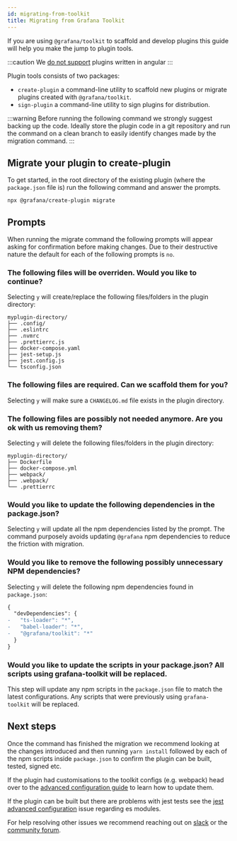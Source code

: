 ```yaml
---
id: migrating-from-toolkit
title: Migrating from Grafana Toolkit
---
```


If you are using `@grafana/toolkit` to scaffold and develop plugins this guide will help you make the jump to plugin tools.

:::caution
We [do not support](https://grafana.com/docs/grafana/latest/developers/angular_deprecation/) plugins written in angular
:::

Plugin tools consists of two packages:

- `create-plugin` a command-line utility to scaffold new plugins or migrate plugins created with `@grafana/toolkit`.
- `sign-plugin` a command-line utility to sign plugins for distribution.

:::warning
Before running the following command we strongly suggest backing up the code. Ideally store the plugin code in a git repository and run the command on a clean branch to easily identify changes made by the migration command.
:::

## Migrate your plugin to create-plugin

To get started, in the root directory of the existing plugin (where the `package.json` file is) run the following command and answer the prompts.

```
npx @grafana/create-plugin migrate
```

## Prompts

When running the migrate command the following prompts will appear asking for confirmation before making changes. Due to their destructive nature the default for each of the following prompts is `no`.

### The following files will be overriden. Would you like to continue?

Selecting `y` will create/replace the following files/folders in the plugin directory:

```
myplugin-directory/
├── .config/
├── .eslintrc
├── .nvmrc
├── .prettierrc.js
├── docker-compose.yaml
├── jest-setup.js
├── jest.config.js
└── tsconfig.json
```

### The following files are required. Can we scaffold them for you?

Selecting `y` will make sure a `CHANGELOG.md` file exists in the plugin directory.

### The following files are possibly not needed anymore. Are you ok with us removing them?

Selecting `y` will delete the following files/folders in the plugin directory:

```
myplugin-directory/
├── Dockerfile
├── docker-compose.yml
├── webpack/
├── .webpack/
└── .prettierrc
```

### Would you like to update the following dependencies in the package.json?

Selecting `y` will update all the npm dependencies listed by the prompt. The command purposely avoids updating `@grafana` npm dependencies to reduce the friction with migration.

### Would you like to remove the following possibly unnecessary NPM dependencies?

Selecting `y` will delete the following npm dependencies found in `package.json`:

```diff json
{
  "devDependencies": {
-   "ts-loader": "*",
-   "babel-loader": "*",
-   "@grafana/toolkit": "*"
  }
}
```

### Would you like to update the scripts in your package.json? All scripts using grafana-toolkit will be replaced.

This step will update any npm scripts in the `package.json` file to match the latest configurations. Any scripts that were previously using `grafana-toolkit` will be replaced.

## Next steps

Once the command has finished the migration we recommend looking at the changes introduced and then running `yarn install` followed by each of the npm scripts inside `package.json` to confirm the plugin can be built, tested, signed etc.

If the plugin had customisations to the toolkit configs (e.g. webpack) head over to the [advanced configuration guide](./advanced-configuration.md) to learn how to update them.

If the plugin can be built but there are problems with jest tests see the [jest advanced configuration](advanced-configuration.md#esm-errors-with-jest) issue regarding es modules.

For help resolving other issues we recommend reaching out on [slack](https://grafana.slack.com/) or the [community forum](https://community.grafana.com/c/plugin-development/30).
